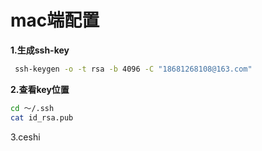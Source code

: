 # mac端配置

**1.生成ssh-key**

```bash
 ssh-keygen -o -t rsa -b 4096 -C "18681268108@163.com"
```

**2.查看key位置**

```bash
cd ～/.ssh
cat id_rsa.pub
```

3.ceshi 


